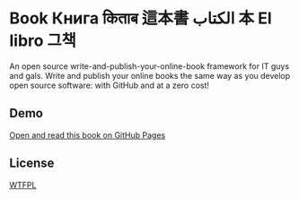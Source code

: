 # Book Книга किताब 這本書 الكتاب 本 El libro 그책
An open source write-and-publish-your-online-book framework for IT guys and gals.
Write and publish your online books the same way as you develop open source software: with GitHub and at a zero cost!

## Demo
[Open and read this book on GitHub Pages](https://alexeyhimself.github.io/book)

## License
[WTFPL](https://en.wikipedia.org/wiki/WTFPL)